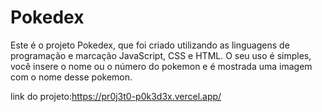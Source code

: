 # Pokedex
Este é o projeto Pokedex, que foi criado utilizando as linguagens de programação e marcação JavaScript, CSS e HTML.
O seu uso é simples, você insere o nome ou o número do pokemon e é mostrada uma imagem com o nome desse pokemon.

link do projeto:https://pr0j3t0-p0k3d3x.vercel.app/
